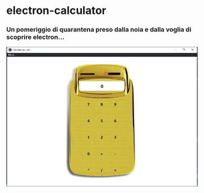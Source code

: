 # electron-calculator
<h3>Un pomeriggio di quarantena 
  preso dalla noia e dalla voglia di scoprire electron...</h3>
<img src="calc.JPG" />
